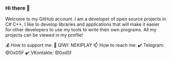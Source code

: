 ### Hi there 👋
Welcome to my GitHub account. I am a developer of open source projects in C# C++. I like to develop libraries and applications that will make it easier for other developers to use my tools to write their own programs. All my projects can be viewed in my profile!


💰 How to support me:
💛 QIWI: NEKIPLAY
📫 How to reach me:
✔️ Telegram: @OxD5F
✔️ VKontakte: @0xd5f




<!--
**0xd5f/0xd5f** is a ✨ _special_ ✨ repository because its `README.md` (this file) appears on your GitHub profile.

Here are some ideas to get you started:

- 🔭 I’m currently working on ...
- 🌱 I’m currently learning ...
- 👯 I’m looking to collaborate on ...
- 🤔 I’m looking for help with ...
- 💬 Ask me about ...
- 📫 How to reach me: ...
- 😄 Pronouns: ...
- ⚡ Fun fact: ...
-->
